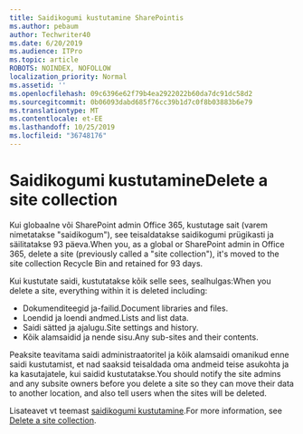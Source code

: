 ```yaml
---
title: Saidikogumi kustutamine SharePointis
ms.author: pebaum
author: Techwriter40
ms.date: 6/20/2019
ms.audience: ITPro
ms.topic: article
ROBOTS: NOINDEX, NOFOLLOW
localization_priority: Normal
ms.assetid: ''
ms.openlocfilehash: 09c6396e62f79b4ea2922022b60da7dc91dc58d2
ms.sourcegitcommit: 0b06093dabd685f76cc39b1d7c0f8b03883b6e79
ms.translationtype: MT
ms.contentlocale: et-EE
ms.lasthandoff: 10/25/2019
ms.locfileid: "36748176"
---
```

# <a name="delete-a-site-collection"></a><span data-ttu-id="0c6b7-102">Saidikogumi kustutamine</span><span class="sxs-lookup"><span data-stu-id="0c6b7-102">Delete a site collection</span></span>

<span data-ttu-id="0c6b7-103">Kui globaalne või SharePoint admin Office 365, kustutage sait (varem nimetatakse "saidikogum"), see teisaldatakse saidikogumi prügikasti ja säilitatakse 93 päeva.</span><span class="sxs-lookup"><span data-stu-id="0c6b7-103">When you, as a global or SharePoint admin in Office 365, delete a site (previously called a "site collection"), it's moved to the site collection Recycle Bin and retained for 93 days.</span></span> 

<span data-ttu-id="0c6b7-104">Kui kustutate saidi, kustutatakse kõik selle sees, sealhulgas:</span><span class="sxs-lookup"><span data-stu-id="0c6b7-104">When you delete a site, everything within it is deleted including:</span></span>

- <span data-ttu-id="0c6b7-105">Dokumenditeegid ja-failid.</span><span class="sxs-lookup"><span data-stu-id="0c6b7-105">Document libraries and files.</span></span>
- <span data-ttu-id="0c6b7-106">Loendid ja loendi andmed.</span><span class="sxs-lookup"><span data-stu-id="0c6b7-106">Lists and list data.</span></span>
- <span data-ttu-id="0c6b7-107">Saidi sätted ja ajalugu.</span><span class="sxs-lookup"><span data-stu-id="0c6b7-107">Site settings and history.</span></span>
- <span data-ttu-id="0c6b7-108">Kõik alamsaidid ja nende sisu.</span><span class="sxs-lookup"><span data-stu-id="0c6b7-108">Any sub-sites and their contents.</span></span>

<span data-ttu-id="0c6b7-109">Peaksite teavitama saidi administraatoritel ja kõik alamsaidi omanikud enne saidi kustutamist, et nad saaksid teisaldada oma andmeid teise asukohta ja ka kasutajatele, kui saidid kustutatakse.</span><span class="sxs-lookup"><span data-stu-id="0c6b7-109">You should notify the site admins and any subsite owners before you delete a site so they can move their data to another location, and also tell users when the sites will be deleted.</span></span> 

<span data-ttu-id="0c6b7-110">Lisateavet vt teemast [saidikogumi kustutamine](https://docs.microsoft.com/sharepoint/delete-site-collection).</span><span class="sxs-lookup"><span data-stu-id="0c6b7-110">For more information, see [Delete a site collection](https://docs.microsoft.com/sharepoint/delete-site-collection).</span></span> 